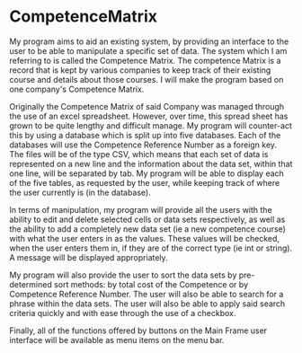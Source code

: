 # CompetenceMatrix

My program aims to aid an existing system, by providing an interface to the user to be able to manipulate a specific set of data. The system which I am referring to is called the Competence Matrix. The competence Matrix is a record that is kept by various companies to keep track of their existing course and details about those courses. I will make the program based on one company's Competence Matrix. 

Originally the Competence Matrix of said Company was managed through the use of an excel spreadsheet. However, over time, this spread sheet has grown to be quite lengthy and difficult manage. My program will counter-act this by using a database which is split up into five databases. Each of the databases will use the Competence Reference Number as a foreign key. The files will be of the type CSV, which means that each set of data is represented on a new line and the information about the data set, within that one line, will be separated by tab. My program will be able to display each of the five tables, as requested by the user, while keeping track of where the user currently is (in the database).

In terms of manipulation, my program will provide all the users with the ability to edit and delete selected cells or data sets respectively, as well as the ability to add a completely new data set (ie a new competence course) with what the user enters in as the values. These values will be checked, when the user enters them in, if they are of the correct type (ie int or string). A message will be displayed appropriately.

My program will also provide the user to sort the data sets by pre-determined sort methods: by total cost of the Competence or by Competence Reference Number. The user will also be able to search for a phrase within the data sets. The user will also be able to apply said search criteria quickly and with ease through the use of a checkbox.

Finally, all of the functions offered by buttons on the Main Frame user interface will be available as menu items on the menu bar.
